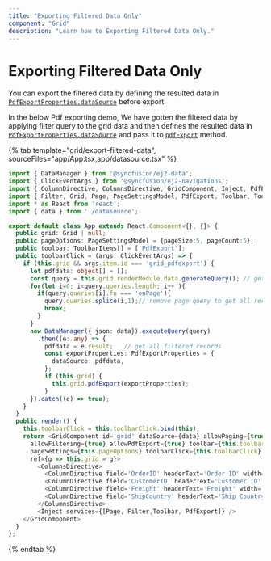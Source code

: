 ```yaml
---
title: "Exporting Filtered Data Only"
component: "Grid"
description: "Learn how to Exporting Filtered Data Only."
---
```


# Exporting Filtered Data Only

You can export the filtered data by defining the resulted data in [`PdfExportProperties.dataSource`](../../api/grid/pdfExportProperties/#datasource) before export.

In the below Pdf exporting demo, We have gotten the filtered data by applying filter query to the grid data and then defines the resulted data in [`PdfExportProperties.dataSource`](../../api/grid/pdfExportProperties/#datasource) and pass it to [`pdfExport`](../../api/grid/#pdfexport) method.

 {% tab template="grid/export-filtered-data", sourceFiles="app/App.tsx,app/datasource.tsx" %}

```typescript
import { DataManager } from '@syncfusion/ej2-data';
import { ClickEventArgs } from '@syncfusion/ej2-navigations';
import { ColumnDirective, ColumnsDirective, GridComponent, Inject, PdfExportProperties } from '@syncfusion/ej2-react-grids';
import { Filter, Grid, Page, PageSettingsModel, PdfExport, Toolbar, ToolbarItems } from '@syncfusion/ej2-react-grids';
import * as React from 'react';
import { data } from './datasource';

export default class App extends React.Component<{}, {}> {
  public grid: Grid | null;
  public pageOptions: PageSettingsModel = {pageSize:5, pageCount:5};
  public toolbar: ToolbarItems[] = ['PdfExport'];
  public toolbarClick = (args: ClickEventArgs) => {
    if (this.grid && args.item.id === 'grid_pdfexport') {
      let pdfdata: object[] = [];
      const query = this.grid.renderModule.data.generateQuery(); // get grid corresponding query
      for(let i=0; i<query.queries.length; i++ ){
        if(query.queries[i].fn === 'onPage'){
          query.queries.splice(i,1);// remove page query to get all records
          break;
        }
      }
      new DataManager({ json: data}).executeQuery(query)
        .then((e: any) => {
          pdfdata = e.result;   // get all filtered records
          const exportProperties: PdfExportProperties = {
            dataSource: pdfdata,
          };
          if (this.grid) {
            this.grid.pdfExport(exportProperties);
          }
      }).catch((e) => true);
    }
  }
  public render() {
    this.toolbarClick = this.toolbarClick.bind(this);
    return <GridComponent id='grid' dataSource={data} allowPaging={true}
      allowFiltering={true} allowPdfExport={true} toolbar={this.toolbar}
      pageSettings={this.pageOptions} toolbarClick={this.toolbarClick}
      ref={g => this.grid = g}>
        <ColumnsDirective>
          <ColumnDirective field='OrderID' headerText='Order ID' width='100' textAlign="Right" isPrimaryKey={true}/>
          <ColumnDirective field='CustomerID' headerText='Customer ID' width='120'/>
          <ColumnDirective field='Freight' headerText='Freight' width='120' format="C2" textAlign="Right"/>
          <ColumnDirective field='ShipCountry' headerText='Ship Country' width='150'/>
        </ColumnsDirective>
        <Inject services={[Page, Filter,Toolbar, PdfExport]} />
    </GridComponent>
  }
};
```

{% endtab %}
